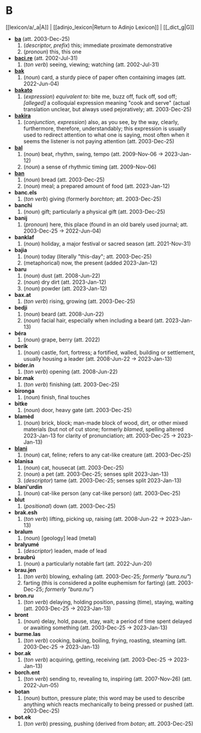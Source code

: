 # B
[[lexicon/a/_a|A]] | [[adinjo_lexicon|Return to Adinjo Lexicon]] | [[_dict_g|G]]

- **[ba](ba)** (att. 2003-Dec-25)
	1. (_descriptor, prefix_) this; immediate proximate demonstrative
	2. (_pronoun_) this, this one
- **[baci.re](baci)** (att. 2002-Jul-31)
	1. (_ton verb_) seeing, viewing; watching (att. 2002-Jul-31)
- **[bak](bak)**
	1. (_noun_) card, a sturdy piece of paper often containing images (att. 2022-Jun-04)
- **[bakato](bakato)**
	1. (_expression_) _equivalent to:_ bite me, buzz off, fuck off, sod off; _\[alleged\]_ a colloquial expression meaning "cook and serve" (actual translation unclear, but always used pejoratively; att. 2003-Dec-25)
- **[bakira](bakira)**
	1. (_conjunction, expression_) also, as you see, by the way, clearly, furthermore, therefore, understandably; this expression is usually used to redirect attention to what one is saying, most often when it seems the listener is not paying attention (att. 2003-Dec-25)
- **[bal](bal)**
	1. (_noun_) beat, rhythm, swing, tempo (att. 2009-Nov-06 ${\rightarrow}$ 2023-Jan-12)
	2. (_noun_) a sense of rhythmic timing (att. 2009-Nov-06)
- **[ban](ban)**
	1. (_noun_) bread (att. 2003-Dec-25)
	2. (_noun_) meal; a prepared amount of food (att. 2023-Jan-12)
- **banc.els**
	1. (_ton verb_) giving (formerly _borchton_; att. 2003-Dec-25)
- **banchi**
	1. (_noun_) gift; particularly a physical gift (att. 2003-Dec-25)
- **banij**
	1. (_pronoun_) here, this place (found in an old barely used journal; att. 2003-Dec-25 ${\rightarrow}$ 2022-Jun-04)
- **banklaf**
	1. (_noun_) holiday, a major festival or sacred season (att. 2021-Nov-31)
- **bajia**
	1. (_noun_) today (literally "this-day"; att. 2003-Dec-25)
	2. (metaphorical) now, the present (added 2023-Jan-12)
- **baru**
	1. (_noun_) dust (att. 2008-Jun-22)
	2. (_noun_) dry dirt (att. 2023-Jan-12)
	3. (_noun_) powder (att. 2023-Jan-12)
- **bax.at**
	1. (_ton verb_) rising, growing (att. 2003-Dec-25)
- **bedji**
	1. (_noun_) beard (att. 2008-Jun-22)
	2. (_noun_) facial hair, especially when including a beard (att. 2023-Jan-13)
- **béra**
	1. (_noun_) grape, berry (att. 2022)
- **berík**
	1. (_noun_) castle, fort, fortress; a fortified, walled, building or settlement, usually housing a leader (att. 2008-Jun-22 ${\rightarrow}$ 2023-Jan-13)
- **bider.in**
	1. (_ton verb_) opening (att. 2008-Jun-22)
- **bir.mak**
	1. (_ton verb_) finishing (att. 2003-Dec-25)
- **bironga**
	1. (_noun_) finish, final touches
- **bitke**
	1. (_noun_) door, heavy gate (att. 2003-Dec-25)
- **blamèd**
	1. (_noun_) brick, block; man-made block of wood, dirt, or other mixed materials (but not of cut stone; formerly _blamed_, spelling altered 2023-Jan-13 for clarity of pronunciation; att. 2003-Dec-25 ${\rightarrow}$ 2023-Jan-13)
- **[blani](blani)**
	1. (_noun_) cat, feline; refers to any cat-like creature (att. 2003-Dec-25)
- **blanisa**
	1. (_noun_) cat, housecat (att. 2003-Dec-25)
	2. (_noun_) a pet (att. 2003-Dec-25; senses split 2023-Jan-13)
	3. (_descriptor_) tame (att. 2003-Dec-25; senses split 2023-Jan-13)
- **blani'urdin**
	1. (_noun_) cat-like person (any cat-like person) (att. 2003-Dec-25)
- **blut**
	1. (_positional_) down (att. 2003-Dec-25)
- **brak.esh**
	1. (_ton verb_) lifting, picking up, raising (att. 2008-Jun-22 ${\rightarrow}$ 2023-Jan-13)
- **bralum**
	1. (_noun_) \[geology\] lead (metal)
- **bralyumé**
	1. (_descriptor_) leaden, made of lead
- **braubrú**
	1. (_noun_) a particularly notable fart (att. 2022-Jun-20)
- **brau.jen**
	1. (_ton verb_) blowing, exhaling (att. 2003-Dec-25; _formerly "bura.nu"_)
	2. farting (this is considered a polite euphemism for farting) (att. 2003-Dec-25; _formerly "bura.nu"_)
- **bron.ru**
	1. (_ton verb_) delaying, holding position, passing (time), staying, waiting (att. 2003-Dec-25 ${\rightarrow}$ 2023-Jan-13)
- **bront**
	1. (_noun_) delay, hold, pause, stay, wait; a period of time spent delayed or awaiting something (att. 2003-Dec-25 ${\rightarrow}$ 2023-Jan-13)
- **burme.las**
	1. (_ton verb_) cooking, baking, boiling, frying, roasting, steaming (att. 2003-Dec-25 ${\rightarrow}$ 2023-Jan-13)
- **bor.ak**
	1. (_ton verb_) acquiring, getting, receiving (att. 2003-Dec-25 ${\rightarrow}$ 2023-Jan-13)
- **borch.ent**
	1. (_ton verb_) sending to, revealing to, inspiring (att. 2007-Nov-26) (att. 2022-Jun-05)
- **botan**
	1. (_noun_) button, pressure plate; this word may be used to describe anything which reacts mechanically to being pressed or pushed (att. 2003-Dec-25)
- **bot.ek**
	1. (_ton verb_) pressing, pushing (derived from _botan_; att. 2003-Dec-25)
